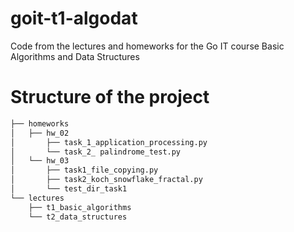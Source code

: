 # goit-t1-algodat
Code from the lectures and homeworks for the Go IT course Basic Algorithms and Data Structures

# Structure of the project
```html
├── homeworks
│   ├── hw_02
│       ├── task_1_application_processing.py
│       └── task_2_ palindrome_test.py
│   └── hw_03
│       ├── task1_file_copying.py
│       ├── task2_koch_snowflake_fractal.py
│       └── test_dir_task1
└── lectures
    ├── t1_basic_algorithms
    └── t2_data_structures

```

